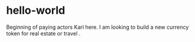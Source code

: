 # hello-world
Beginning of paying actors 
Kari here. I am looking to build a new currency token for real estate or travel .

